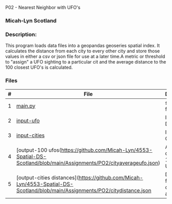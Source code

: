 P02 - Nearest Neighbor with UFO's
### Micah-Lyn Scotland
### Description:
This program loads data files into a geopandas geoseries spatial index. It calculates the distance from each city to every other city and store those values in either a csv or json file for use at a later time.A metric or threshold to "assign" a UFO sighting to a particular cit and the average distance to the 100 closest UFO's is calculated.


### Files

|   #   | File                       | Description                                                |
| :---: | -------------------------- | ---------------------------------------------------------- |
|   1   | [main.py](https://github.com/Micah-Lyn/4553-Spatial-DS-Scotland/blob/main/Assignments/PO2/main.py)     | solution file.                                             |
|   2   | [input-ufo](https://github.com/Micah-Lyn/4553-Spatial-DS-Scotland/blob/main/Assignments/PO2/ufo_data.csv)           | Input- UFO Data                    |
|   3   | [input-cities](https://github.com/Micah-Lyn/4553-Spatial-DS-Scotland/blob/main/Assignments/PO2/cities.geojson)           | Input - Cities                     |
|   4   | [output-100 ufos(https://github.com/Micah-Lyn/4553-Spatial-DS-Scotland/blob/main/Assignments/PO2/cityaverageufo.json)           | Average distance to 100 closest UFO's                  |
|   5   | [output-cities distances](https://github.com/Micah-Lyn/4553-Spatial-DS-Scotland/blob/main/Assignments/PO2/citydistance.json           |Distances from each city to another                    |
